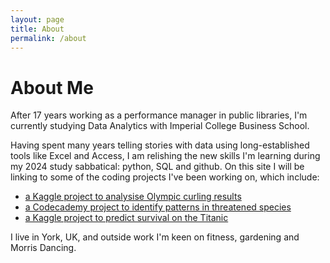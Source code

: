 ```yaml
---
layout: page
title: About
permalink: /about
---
```


# About Me

After 17 years working as a performance manager in public libraries, I'm currently studying Data Analytics with Imperial College Business School.  

Having spent many years telling stories with data using long-established tools like Excel and Access, I am relishing the new skills I'm learning during my 2024 study sabbatical: python, SQL and github.  On this site I will be linking to some of the coding projects I've been working on, which include:

* [a Kaggle project to analysise Olympic curling results](https://www.kaggle.com/code/helenwhitehead/curling-at-the-beijing-olympics-2022-eda)
* [a Codecademy project to identify patterns in threatened species](https://github.com/hwhitehead355/biodiversity_parks)
* [a Kaggle project to predict survival on the Titanic](https://www.kaggle.com/code/helenwhitehead/titanic-prediction-competition)

I live in York, UK, and outside work I'm keen on fitness, gardening and Morris Dancing.


